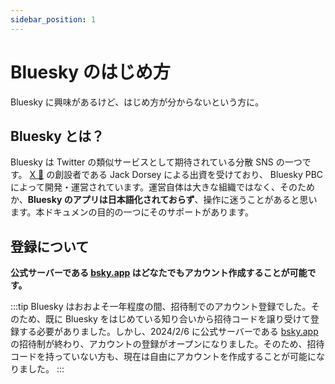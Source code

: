```yaml
---
sidebar_position: 1
---
```


# Bluesky のはじめ方

Bluesky に興味があるけど、はじめ方が分からないという方に。

## Bluesky とは？

Bluesky は Twitter の類似サービスとして期待されている分散 SNS の一つです。 [X 📖](/docs/extras/reference#x-旧-twitter) の創設者である Jack Dorsey による出資を受けており、 Bluesky PBC によって開発・運営されています。運営自体は大きな組織ではなく、そのためか、**Bluesky のアプリは日本語化されておらず**、操作に迷うことがあると思います。本ドキュメンの目的の一つにそのサポートがあります。

## 登録について

**公式サーバーである [bsky.app](https://bsky.app/) はどなたでもアカウント作成することが可能です。**

:::tip
Bluesky はおおよそ一年程度の間、招待制でのアカウント登録でした。そのため、既に Bluesky をはじめている知り合いから招待コードを譲り受けて登録する必要がありました。しかし、2024/2/6 に公式サーバーである [bsky.app](https://bsky.app/) の招待制が終わり、アカウントの登録がオープンになりました。そのため、招待コードを持っていない方も、現在は自由にアカウントを作成することが可能になりました。
:::
